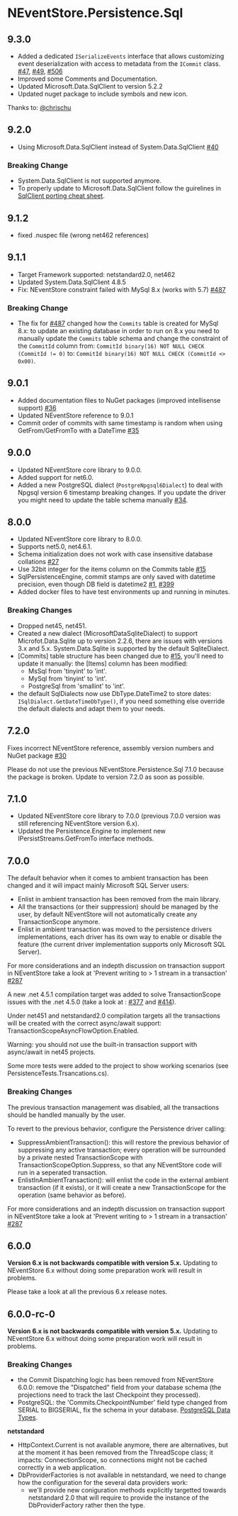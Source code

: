 # NEventStore.Persistence.Sql

## 9.3.0

- Added a dedicated `ISerializeEvents` interface that allows customizing event deserialization with access to metadata from the `ICommit` class. [#47](https://github.com/NEventStore/NEventStore.Persistence.SQL/issues/47), [#49](https://github.com/NEventStore/NEventStore.Persistence.SQL/issues/49), [#506](https://github.com/NEventStore/NEventStore/issues/506)
- Improved some Comments and Documentation.
- Updated Microsoft.Data.SqlClient to version 5.2.2
- Updated nuget package to include symbols and new icon.

Thanks to: [@chrischu](https://github.com/chrischu)

## 9.2.0

- Using Microsoft.Data.SqlClient instead of System.Data.SqlClient [#40](https://github.com/NEventStore/NEventStore.Persistence.SQL/issues/40)

### Breaking Change

- System.Data.SqlClient is not supported anymore.
- To properly update to Microsoft.Data.SqlClient follow the guirelines in [SqlClient porting cheat sheet](https://github.com/dotnet/SqlClient/blob/main/porting-cheat-sheet.md).

## 9.1.2

- fixed .nuspec file (wrong net462 references)

## 9.1.1

- Target Framework supported: netstandard2.0, net462
- Updated System.Data.SqlClient 4.8.5
- Fix: NEventStore constraint failed with MySql 8.x (works with 5.7) [#487](https://github.com/NEventStore/NEventStore/issues/487)

### Breaking Change

- The fix for [#487](https://github.com/NEventStore/NEventStore/issues/487) changed how the `Commits` table is created for MySql 8.x:
  to update an existing database in order to run on 8.x you need to manually update the `Commits` table schema and change the constraint of the `CommitId` column
  from: `CommitId binary(16) NOT NULL CHECK (CommitId != 0)` to: `CommitId binary(16) NOT NULL CHECK (CommitId <> 0x00)`.

## 9.0.1 

- Added documentation files to NuGet packages (improved intellisense support) [#36](https://github.com/NEventStore/NEventStore.Persistence.SQL/issues/36)
- Updated NEventStore reference to 9.0.1
- Commit order of commits with same timestamp is random when using GetFrom/GetFromTo with a DateTime [#35](https://github.com/NEventStore/NEventStore.Persistence.SQL/issues/35)

## 9.0.0

- Updated NEventStore core library to 9.0.0.
- Added support for net6.0.
- Added a new PostgreSQL dialect (`PostgreNpgsql6Dialect`) to deal with Npgsql version 6 timestamp breaking changes. If you update the driver you might need to update the table schema manually [#34](https://github.com/NEventStore/NEventStore.Persistence.SQL/issues/34).

## 8.0.0

- Updated NEventStore core library to 8.0.0.
- Supports net5.0, net4.6.1.
- Schema initialization does not work with case insensitive database collations [#27](https://github.com/NEventStore/NEventStore.Persistence.SQL/issues/27)
- Use 32bit integer for the items column on the Commits table [#15](https://github.com/NEventStore/NEventStore.Persistence.SQL/pull/15)
- SqlPersistenceEngine, commit stamps are only saved with datetime precision, even though DB field is datetime2 [#1](https://github.com/NEventStore/NEventStore.Persistence.SQL/issues/1), [#399](https://github.com/NEventStore/NEventStore/issues/399)
- Added docker files to have test environments up and running in minutes.

### Breaking Changes

- Dropped net45, net451.
- Created a new dialect (MicrosoftDataSqliteDialect) to support Microfot.Data.Sqlite up to version 2.2.6, there are issues with versions 3.x and 5.x.
  System.Data.Sqlite is supported by the default SqliteDialect.
- [Commits] table structure has been changed due to [#15](https://github.com/NEventStore/NEventStore.Persistence.SQL/pull/15), you'll need to update it manually: 
  the [Items] column has been modified:
    - MsSql from 'tinyint' to 'int'.
    - MySql from 'tinyint' to 'int'.
    - PostgreSql from 'smallint' to 'int'.
- the default SqlDialects now use DbType.DateTime2 to store dates: `ISqlDialect.GetDateTimeDbType()`, if you need something else override the default dialects and adapt them to your needs. 

## 7.2.0

Fixes incorrect NEventStore reference, assembly version numbers and NuGet package [#30](https://github.com/NEventStore/NEventStore.Persistence.SQL/issues/30)

Please do not use the previous NEventStore.Persistence.Sql 7.1.0 because the package is broken.
Update to version 7.2.0 as soon as possible.

## 7.1.0

- Updated NEventStore core library to 7.0.0 (previous 7.0.0 version was still referencing NEventStore version 6.x).
- Updated the Persistence.Engine to implement new IPersistStreams.GetFromTo interface methods.

## 7.0.0

The default behavior when it comes to ambient transaction has been changed and it will impact mainly Microsoft SQL Server users:

- Enlist in ambient transaction has been removed from the main library.
- All the transactions (or their suppression) should be managed by the user, by default NEventStore will not automatically create any TransactionScope anymore.
- Enlist in ambient transaction was moved to the persistence drivers implementations, each driver has its own way to enable or disable the feature (the current driver implementation supports only Microsoft SQL Server).

For more considerations and an indepth discussion on transaction support in NEventStore take a look at 'Prevent writing to > 1 stream in a transaction' [#287](https://github.com/NEventStore/NEventStore/issues/287)

A new .net 4.5.1 compilation target was added to solve TransactionScope issues with the .net 4.5.0 (take a look at : [#377](https://github.com/NEventStore/NEventStore/issues/377) and [#414](https://github.com/NEventStore/NEventStore/issues/414)).

Under net451 and netstandard2.0 compilation targets all the transactions will be created with the correct async/await support: TransactionScopeAsyncFlowOption.Enabled.

Warning: you should not use the built-in transaction support with async/await in net45 projects.

Some more tests were added to the project to show working scenarios (see PersistenceTests.Trsancations.cs).

### Breaking Changes

The previous transaction management was disabled, all the transactions should be handled manually by the user.

To revert to the previous behavior, configure the Persistence driver calling:

- SuppressAmbientTransaction(): this will restore the previous behavior of suppressing any active transaction; every operation will be surrounded by a private nested TransactionScope with TransactionScopeOption.Suppress, so that any NEventStore code will run in a seperated transaction.
- EnlistInAmbientTransaction(): will enlist the code in the external ambient transaction (if it exists), or it will create a new TransactionScope for the operation (same behavior as before).

For more considerations and an indepth discussion on transaction support in NEventStore take a look at 'Prevent writing to > 1 stream in a transaction' [#287](https://github.com/NEventStore/NEventStore/issues/287)

## 6.0.0

__Version 6.x is not backwards compatible with version 5.x.__ Updating to NEventStore 6.x without doing some preparation work will result in problems.

Please take a look at all the previous 6.x release notes.

## 6.0.0-rc-0

__Version 6.x is not backwards compatible with version 5.x.__ Updating to NEventStore 6.x without doing some preparation work will result in problems.

### Breaking Changes

- the Commit Dispatching logic has been removed from NEventStore 6.0.0: remove the "Dispatched" field from your database schema (the projections need to track the last Checkpoint they processed).
- PostgreSQL: the 'Commits.CheckpointNumber' field type changed from SERIAL to BIGSERIAL, fix the schema in your database. [PostgreSQL Data Types](https://www.postgresql.org/docs/current/static/datatype-numeric.html#DATATYPE-INT).

**netstandard**

- HttpContext.Current is not available anymore, there are alternatives, but at the moment it has been removed from the ThreadScope class;
  it impacts: ConnectionScope, so connections might not be cached correctly in a web application.
- DbProviderFactories is not available in netstandard, we need to change how the configuration for the several data providers work:
  - we'll provide new coniguration methods explicitly targetted towards netstandard 2.0 that will require to provide the instance of the
    DbProviderFactory rather then the type.